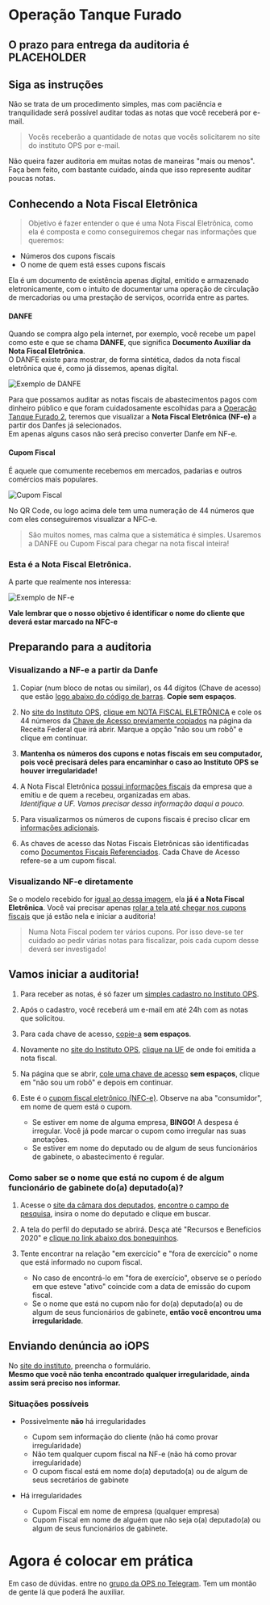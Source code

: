 # Operação Tanque Furado

## O prazo para entrega da auditoria é PLACEHOLDER

## Siga as instruções
Não se trata de um procedimento simples, mas com paciência e tranquilidade será possível auditar todas as notas que você receberá por e-mail.

> Vocês receberão a quantidade de notas que vocês solicitarem no site do instituto OPS por e-mail.

Não queira fazer auditoria em muitas notas de maneiras "mais ou menos". Faça bem feito, com bastante cuidado, ainda que isso represente auditar poucas notas.

## Conhecendo a Nota Fiscal Eletrônica
> Objetivo é fazer entender o que é uma Nota Fiscal Eletrônica, como ela é composta e como conseguiremos chegar nas informações que queremos:
- Números dos cupons fiscais
- O nome de quem está esses cupons fiscais

Ela é um documento de existência apenas digital, emitido e armazenado eletronicamente, com o intuito de documentar uma operação de circulação de mercadorias ou uma prestação de serviços, ocorrida entre as partes.

#### DANFE
Quando se compra algo pela internet, por exemplo, você recebe um papel como este e que se chama **DANFE**, que significa **Documento Auxiliar da Nota Fiscal Eletrônica**.  
O DANFE existe para mostrar, de forma sintética, dados da nota fiscal eletrônica que é, como já dissemos, apenas digital.

![Exemplo de DANFE](imagens/danfe.jpg "Exemplo de DANFE")

Para que possamos auditar as notas fiscais de abastecimentos pagos com dinheiro público e que foram cuidadosamente escolhidas para a [Operação Tanque Furado 2](https://www.youtube.com/playlist?list=PLEcPUxZXprcohbVBBP4k-R-Z9FYhq6xIQ "Playlist no Youtube da Operação Tanque Furado"), teremos que visualizar a **Nota Fiscal Eletrônica (NF-e)** a partir dos Danfes já selecionados.  
Em apenas alguns casos não será preciso converter Danfe em NF-e.

#### Cupom Fiscal

É aquele que comumente recebemos em mercados, padarias e outros comércios mais populares.

![Cupom Fiscal](imagens/cupomFiscal.jpg "Exemplo de Cupom Fiscal")

No QR Code, ou logo acima dele tem uma numeração de 44 números que com eles conseguiremos visualizar a NFC-e.

> São muitos nomes, mas calma que a sistemática é simples. Usaremos a DANFE ou Cupom Fiscal para chegar na nota fiscal inteira!

### Esta é a Nota Fiscal Eletrônica.

A parte que realmente nos interessa:

![Exemplo de NF-e](imagens/nf-e.jpg "Exemplo de NF-e")

**Vale lembrar que o nosso objetivo é identificar o nome do cliente que deverá estar marcado na NFC-e**

## Preparando para a auditoria

### Visualizando a NF-e a partir da Danfe

1. Copiar (num bloco de notas ou similar), os 44 dígitos (Chave de acesso) que estão [logo abaixo do código de barras](/imagens/danfePasso1.jpg "Destaque para a chave de acesso"). **Copie sem espaços**.

2. No [site do Instituto OPS](https://institutoops.org.br/consulta-nfe/), [clique em NOTA FISCAL ELETRÔNICA](imagens/danfeSiteOps.jpg "Imagem do site do Instituto OPS") e cole os 44 números da [Chave de Acesso previamente copiados](imagens/danfePasso2.jpg "Ilustração das instruções") na página da Receita Federal que irá abrir. Marque a opção "não sou um robô" e clique em continuar.

3. **Mantenha os números dos cupons e notas fiscais em seu computador, pois você precisará deles para encaminhar o caso ao Instituto OPS se houver irregularidade!**

4. A Nota Fiscal Eletrônica [possui informações fiscais](imagens/danfePasso3.jpg "Ilustração das informações necessárias") da empresa que a emitiu e de quem a recebeu, organizadas em abas.  
_Identifique a UF. Vamos precisar dessa informação daqui a pouco._

5. Para visualizarmos os números de cupons fiscais é preciso clicar em [informações adicionais](imagens/danfePasso4.jpg "Localização do botão informações adicionais").

6. As chaves de acesso das Notas Fiscais Eletrônicas são identificadas como [Documentos Fiscais Referenciados](imagens/danfePasso5.jpg "Localização dos documentos fiscais referenciados"). Cada Chave de Acesso refere-se a um cupom fiscal.

### Visualizando NF-e diretamente

Se o modelo recebido for [igual ao dessa imagem](imagens/nfe1.jpg "Modelo nota fiscal eletrônica"), ela **já é a Nota Fiscal Eletrônica**. Você vai precisar apenas [rolar a tela até chegar nos cupons fiscais](imagens/nfe2.jpg "Exemplo de chaves de acesso") que já estão nela e iniciar a auditoria!

> Numa Nota Fiscal podem ter vários cupons. Por isso deve-se ter cuidado ao pedir várias notas para fiscalizar, pois cada cupom desse deverá ser investigado!

## Vamos iniciar a auditoria!

1. Para receber as notas, é só fazer um [simples cadastro no Instituto OPS](https://forms.gle/ANjscV4zNVDGwDc79 "Link para o formulário de inscrição").

2. Após o cadastro, você receberá um e-mail em até 24h com as notas que solicitou.

3. Para cada chave de acesso, [copie-a](imagens/auditoria1.jpg "Início da auditoria") **sem espaços**.

4. Novamente no [site do Instituto OPS](https://institutoops.org.br/consulta-nfe/), [clique na UF](imagens/auditoria2.jpg "Ilustração do site da OPS") de onde foi emitida a nota fiscal.

5. Na página que se abrir, [cole uma chave de acesso](imagens/auditoria3.jpg "Ilustração de onde colar a chave de acesso") **sem espaços**, clique em "não sou um robô" e depois em continuar.

6. Este é o [cupom fiscal eletrônico (NFC-e)](imagens/auditoria4.jpg "imagem do cupom fiscal eletrônico"). Observe na aba "consumidor", em nome de quem está o cupom.  
    + Se estiver em nome de alguma empresa, **BINGO!** A despesa é irregular. Você já pode marcar o cupom como irregular nas suas anotações.
    + Se estiver em nome do deputado ou de algum de seus funcionários de gabinete, o abastecimento é regular.

### Como saber se o nome que está no cupom é de algum funcionário de gabinete do(a) deputado(a)?  

1. Acesse o [site da câmara dos deputados](https://www2.camara.leg.br/deputados/pesquisa), [encontre o campo de pesquisa](auditoria5 "Localização do campo de pesquisa"), insira o nome do deputado e clique em buscar.

2. A tela do perfil do deputado se abrirá. Desça até "Recursos e Benefícios 2020" e [clique no link abaixo dos bonequinhos](auditoria6 "Localização Recursos e Benefícios").

3. Tente encontrar na relação "em exercício" e "fora de exercício" o nome que está informado no cupom fiscal.
    + No caso de encontrá-lo em "fora de exercício", observe se o período em que esteve "ativo" coincide com a data de emissão do cupom fiscal.
    + Se o nome que está no cupom não for do(a) deputado(a) ou de algum de seus funcionários de gabinete, **então você encontrou uma irregularidade**.

## Enviando denúncia ao iOPS

No [site do instituto](#), preencha o formulário.  
**Mesmo que você não tenha encontrado qualquer irregularidade, ainda assim será preciso nos informar.**

### Situações possíveis

+ Possivelmente **não** há irregularidades
    + Cupom sem informação do cliente (não há como provar irregularidade)
    + Não tem qualquer cupom fiscal na NF-e (não há como provar irregularidade)
    + O cupom fiscal está em nome do(a) deputado(a) ou de algum de seus secretários de gabinete

+ Há irregularidades
    + Cupom Fiscal em nome de empresa (qualquer empresa)
    + Cupom Fiscal em nome de alguém que não seja o(a) deputado(a) ou algum de seus funcionários de gabinete.

# Agora é colocar em prática
Em caso de dúvidas. entre no [grupo da OPS no Telegram](bit.ly/OPSNOTELEGRAM). Tem um montão de gente lá que poderá lhe auxiliar.
